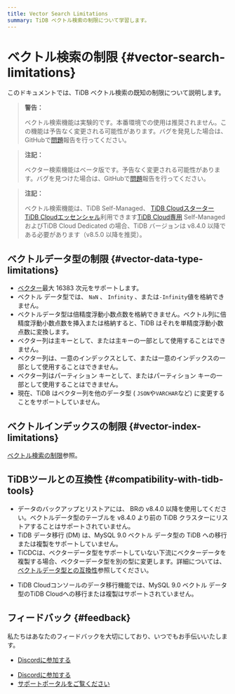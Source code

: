 ```yaml
---
title: Vector Search Limitations
summary: TiDB ベクトル検索の制限について学習します。
---
```


# ベクトル検索の制限 {#vector-search-limitations}

このドキュメントでは、TiDB ベクトル検索の既知の制限について説明します。

<CustomContent platform="tidb">

> **警告：**
>
> ベクトル検索機能は実験的です。本番環境での使用は推奨されません。この機能は予告なく変更される可能性があります。バグを発見した場合は、GitHubで[問題](https://github.com/pingcap/tidb/issues)報告を行ってください。

</CustomContent>

<CustomContent platform="tidb-cloud">

> **注記：**
>
> ベクター検索機能はベータ版です。予告なく変更される可能性があります。バグを見つけた場合は、GitHubで[問題](https://github.com/pingcap/tidb/issues)報告を行ってください。

</CustomContent>

> **注記：**
>
> ベクトル検索機能は、TiDB Self-Managed、 [TiDB Cloudスターター](https://docs.pingcap.com/tidbcloud/select-cluster-tier#tidb-cloud-serverless) [TiDB Cloudエッセンシャル](https://docs.pingcap.com/tidbcloud/select-cluster-tier#essential)利用できます[TiDB Cloud専用](https://docs.pingcap.com/tidbcloud/select-cluster-tier#tidb-cloud-dedicated) Self-Managed およびTiDB Cloud Dedicated の場合、TiDB バージョンは v8.4.0 以降である必要があります（v8.5.0 以降を推奨）。

## ベクトルデータ型の制限 {#vector-data-type-limitations}

-   [ベクター](/vector-search/vector-search-data-types.md)最大 16383 次元をサポートします。
-   ベクトル データ型では、 `NaN` 、 `Infinity` 、または`-Infinity`値を格納できません。
-   ベクトルデータ型は倍精度浮動小数点数を格納できません。ベクトル列に倍精度浮動小数点数を挿入または格納すると、TiDB はそれを単精度浮動小数点数に変換します。
-   ベクター列は主キーとして、または主キーの一部として使用することはできません。
-   ベクター列は、一意のインデックスとして、または一意のインデックスの一部として使用することはできません。
-   ベクター列はパーティション キーとして、またはパーティション キーの一部として使用することはできません。
-   現在、TiDB はベクター列を他のデータ型 ( `JSON`や`VARCHAR`など) に変更することをサポートしていません。

## ベクトルインデックスの制限 {#vector-index-limitations}

[ベクトル検索の制限](/vector-search/vector-search-index.md#restrictions)参照。

## TiDBツールとの互換性 {#compatibility-with-tidb-tools}

<CustomContent platform="tidb">

-   データのバックアップとリストアには、 BRの v8.4.0 以降を使用してください。ベクトルデータ型のテーブルを v8.4.0 より前の TiDB クラスターにリストアすることはサポートされていません。
-   TiDB データ移行 (DM) は、MySQL 9.0 ベクトル データ型の TiDB への移行または複製をサポートしていません。
-   TiCDCは、ベクターデータ型をサポートしていない下流にベクターデータを複製する場合、ベクターデータ型を別の型に変更します。詳細については、 [ベクトルデータ型との互換性](/ticdc/ticdc-compatibility.md#compatibility-with-vector-data-types)参照してください。

</CustomContent>

<CustomContent platform="tidb-cloud">

-   TiDB Cloudコンソールのデータ移行機能では、MySQL 9.0 ベクトル データ型のTiDB Cloudへの移行または複製はサポートされていません。

</CustomContent>

## フィードバック {#feedback}

私たちはあなたのフィードバックを大切にしており、いつでもお手伝いいたします。

<CustomContent platform="tidb">

-   [Discordに参加する](https://discord.gg/zcqexutz2R)

</CustomContent>

<CustomContent platform="tidb-cloud">

-   [Discordに参加する](https://discord.gg/zcqexutz2R)
-   [サポートポータルをご覧ください](https://tidb.support.pingcap.com/)

</CustomContent>
